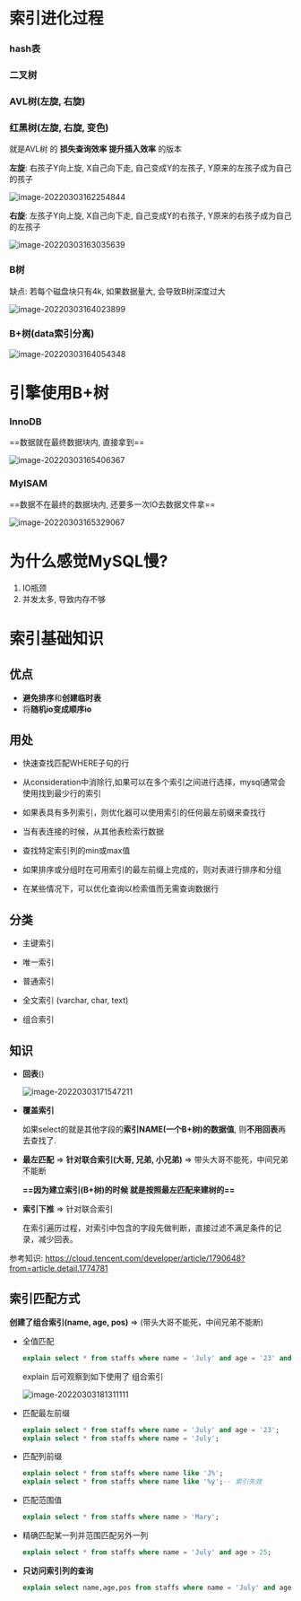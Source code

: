 # 索引进化过程

### hash表

### 二叉树

### AVL树(左旋, 右旋)

### 红黑树(左旋, 右旋, 变色)

就是AVL树 的 **损失查询效率 提升插入效率** 的版本

**左旋**: 右孩子Y向上旋, X自己向下走, 自己变成Y的左孩子, Y原来的左孩子成为自己的孩子

![image-20220303162254844](https://s2.loli.net/2022/03/03/iPWXeb2BKvD3r8S.png)

**右旋**: 左孩子Y向上旋, X自己向下走, 自己变成Y的右孩子, Y原来的右孩子成为自己的左孩子

![image-20220303163035639](https://s2.loli.net/2022/03/03/hrRdUcKOBACVPwx.png)

### B树

缺点: 若每个磁盘块只有4k, 如果数据量大, 会导致B树深度过大

![image-20220303164023899](https://s2.loli.net/2022/03/03/IQquRfsiCgjLl8T.png)

### B+树(data索引分离)

![image-20220303164054348](https://s2.loli.net/2022/03/03/ypLzf2DAg5s6w8i.png)

# 引擎使用B+树

### InnoDB

==数据就在最终数据块内, 直接拿到==

![image-20220303165406367](https://s2.loli.net/2022/03/03/Pfq2DtMB7URKCjs.png)

### MyISAM

==数据不在最终的数据块内, 还要多一次IO去数据文件拿==

![image-20220303165329067](https://s2.loli.net/2022/03/03/xeOmBRZt9j4TEic.png)

# 为什么感觉MySQL慢?

1. IO瓶颈
2. 并发太多, 导致内存不够

# 索引基础知识

## 优点

- **避免排序**和**创建临时表**
- 将**随机io变成顺序io**

## 用处

- 快速查找匹配WHERE子句的行

- 从consideration中消除行,如果可以在多个索引之间进行选择，mysql通常会使用找到最少行的索引

- 如果表具有多列索引，则优化器可以使用索引的任何最左前缀来查找行

- 当有表连接的时候，从其他表检索行数据

- 查找特定索引列的min或max值

- 如果排序或分组时在可用索引的最左前缀上完成的，则对表进行排序和分组

- 在某些情况下，可以优化查询以检索值而无需查询数据行

## 分类

- 主键索引

- 唯一索引
- 普通索引
- 全文索引 (varchar, char, text)
- 组合索引 

## 知识

- **回表**()

  ![image-20220303171547211](https://s2.loli.net/2022/03/03/OcDB61gxSrMbe3z.png)

- **覆盖索引**

  如果select的就是其他字段的**索引NAME(一个B+树)的数据值**, 则**不用回表**再去查找了.

- **最左匹配** => **针对联合索引(大哥, 兄弟, 小兄弟)** => 带头大哥不能死，中间兄弟不能断

  **==因为建立索引(B+树)的时候 就是按照最左匹配来建树的==**

- **索引下推** => 针对联合索引

   在索引遍历过程，对索引中包含的字段先做判断，直接过滤不满足条件的记录，减少回表。

  

  

参考知识: https://cloud.tencent.com/developer/article/1790648?from=article.detail.1774781

## 索引匹配方式

**创建了组合索引(name, age, pos)** => (带头大哥不能死，中间兄弟不能断)

- 全值匹配 

  ```sql
  explain select * from staffs where name = 'July' and age = '23' and pos = 'dev';
  ```

  explain 后可观察到如下使用了 组合索引

  ![image-20220303181311111](https://s2.loli.net/2022/03/03/qpnLDwNtMrAy1Ql.png)

- 匹配最左前缀

  ```sql
  explain select * from staffs where name = 'July' and age = '23';
  explain select * from staffs where name = 'July';
  ```

- 匹配列前缀

  ```sql
  explain select * from staffs where name like 'J%';
  explain select * from staffs where name like '%y';-- 索引失效
  ```

- 匹配范围值

  ```sql
  explain select * from staffs where name > 'Mary';
  ```

- 精确匹配某一列并范围匹配另外一列

  ```sql
  explain select * from staffs where name = 'July' and age > 25;
  ```

- **只访问索引列的查询** 

  ```sql
  explain select name,age,pos from staffs where name = 'July' and age = 25 and pos = 'dev';
  ```

  